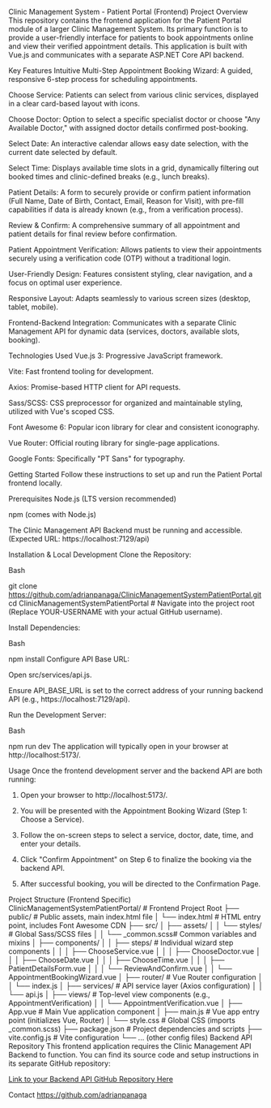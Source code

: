 Clinic Management System - Patient Portal (Frontend)
Project Overview
This repository contains the frontend application for the Patient Portal module of a larger Clinic Management System. Its primary function is to provide a user-friendly interface for patients to book appointments online and view their verified appointment details. This application is built with Vue.js and communicates with a separate ASP.NET Core API backend.

Key Features
Intuitive Multi-Step Appointment Booking Wizard: A guided, responsive 6-step process for scheduling appointments.

Choose Service: Patients can select from various clinic services, displayed in a clear card-based layout with icons.

Choose Doctor: Option to select a specific specialist doctor or choose "Any Available Doctor," with assigned doctor details confirmed post-booking.

Select Date: An interactive calendar allows easy date selection, with the current date selected by default.

Select Time: Displays available time slots in a grid, dynamically filtering out booked times and clinic-defined breaks (e.g., lunch breaks).

Patient Details: A form to securely provide or confirm patient information (Full Name, Date of Birth, Contact, Email, Reason for Visit), with pre-fill capabilities if data is already known (e.g., from a verification process).

Review & Confirm: A comprehensive summary of all appointment and patient details for final review before confirmation.

Patient Appointment Verification: Allows patients to view their appointments securely using a verification code (OTP) without a traditional login.

User-Friendly Design: Features consistent styling, clear navigation, and a focus on optimal user experience.

Responsive Layout: Adapts seamlessly to various screen sizes (desktop, tablet, mobile).

Frontend-Backend Integration: Communicates with a separate Clinic Management API for dynamic data (services, doctors, available slots, booking).

Technologies Used
Vue.js 3: Progressive JavaScript framework.

Vite: Fast frontend tooling for development.

Axios: Promise-based HTTP client for API requests.

Sass/SCSS: CSS preprocessor for organized and maintainable styling, utilized with Vue's scoped CSS.

Font Awesome 6: Popular icon library for clear and consistent iconography.

Vue Router: Official routing library for single-page applications.

Google Fonts: Specifically "PT Sans" for typography.

Getting Started
Follow these instructions to set up and run the Patient Portal frontend locally.

Prerequisites
Node.js (LTS version recommended)

npm (comes with Node.js)

The Clinic Management API Backend must be running and accessible. (Expected URL: https://localhost:7129/api)

Installation & Local Development
Clone the Repository:

Bash

git clone https://github.com/adrianpanaga/ClinicManagementSystemPatientPortal.git
cd ClinicManagementSystemPatientPortal # Navigate into the project root
(Replace YOUR-USERNAME with your actual GitHub username).

Install Dependencies:

Bash

npm install
Configure API Base URL:

Open src/services/api.js.

Ensure API_BASE_URL is set to the correct address of your running backend API (e.g., https://localhost:7129/api).

Run the Development Server:

Bash

npm run dev
The application will typically open in your browser at http://localhost:5173/.

Usage
Once the frontend development server and the backend API are both running:

1. Open your browser to http://localhost:5173/.

2. You will be presented with the Appointment Booking Wizard (Step 1: Choose a Service).

3. Follow the on-screen steps to select a service, doctor, date, time, and enter your details.

4. Click "Confirm Appointment" on Step 6 to finalize the booking via the backend API.

5. After successful booking, you will be directed to the Confirmation Page.

Project Structure (Frontend Specific)
ClinicManagementSystemPatientPortal/ # Frontend Project Root
├── public/                 # Public assets, main index.html file
│   └── index.html          # HTML entry point, includes Font Awesome CDN
├── src/
│   ├── assets/
│   │   └── styles/         # Global Sass/SCSS files
│   │       └── _common.scss# Common variables and mixins
│   ├── components/
│   │   ├── steps/          # Individual wizard step components
│   │   │   ├── ChooseService.vue
│   │   │   ├── ChooseDoctor.vue
│   │   │   ├── ChooseDate.vue
│   │   │   ├── ChooseTime.vue
│   │   │   ├── PatientDetailsForm.vue
│   │   │   └── ReviewAndConfirm.vue
│   │   └── AppointmentBookingWizard.vue
│   ├── router/             # Vue Router configuration
│   │   └── index.js
│   ├── services/           # API service layer (Axios configuration)
│   │   └── api.js
│   ├── views/              # Top-level view components (e.g., AppointmentVerification)
│   │   └── AppointmentVerification.vue
│   ├── App.vue             # Main Vue application component
│   ├── main.js             # Vue app entry point (initializes Vue, Router)
│   └── style.css           # Global CSS (imports _common.scss)
├── package.json            # Project dependencies and scripts
├── vite.config.js          # Vite configuration
└── ... (other config files)
Backend API Repository
This frontend application requires the Clinic Management API Backend to function. You can find its source code and setup instructions in its separate GitHub repository:

[Link to your Backend API GitHub Repository Here](https://github.com/adrianpanaga/ClinicManagementSystem.git)

Contact
https://github.com/adrianpanaga